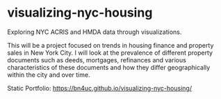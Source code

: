 # visualizing-nyc-housing
Exploring NYC ACRIS and HMDA data through visualizations. 

This will be a project focused on trends in housing finance and property sales in New York City. I will look at the prevalence of different property documents such as deeds, mortgages, refinances and various characteristics of these documents and how they differ geographically within the city and over time.

Static Portfolio: 
https://bn4uc.github.io/visualizing-nyc-housing/